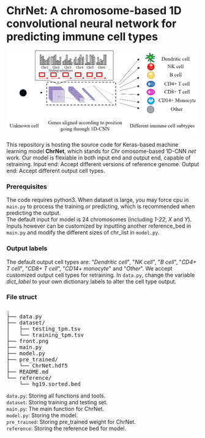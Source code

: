 # ChrNet: A chromosome-based 1D convolutional neural network for predicting immune cell types
![front image](https://raw.githubusercontent.com/Krisloveless/ChrNet/master/front.png)

This repository is hosting the source code for Keras-based machine learning model **ChrNet**, which stands for *Chr* omosome-based 1D-CNN *net* work.
Our model is flexiable in both input end and output end, capable of retraining.
Input end: Accept different versions of reference genome.
Output end: Accept different output cell types.

### Prerequisites

The code requires python3. When dataset is large, you may force cpu in `main.py` to process the training or predicting, which is recommended when predicting the output.<br />
The default input for model is 24 chromosomes (including *1-22*, *X* and *Y*). Inputs however can be customized by inputting another reference_bed in `main.py` and modify the different sizes of chr_list in `model.py`.

### Output labels

The default output cell types are:
"*Dendritic cell*", "*NK cell*", "*B cell*", "*CD4+ T cell*", "*CD8+ T cell*", "*CD14+ monocyte*" and "*Other*".
We accept customized output cell types for retraining. In `data.py`, change the variable *dict_label* to your own
dictionary labels to alter the cell type output.

### File struct
<pre>
.
├── data.py              
├── dataset/
│   ├── testing_tpm.tsv
│   └── training_tpm.tsv
├── front.png
├── main.py
├── model.py
├── pre_trained/
│   └── ChrNet.hdf5
├── README.md
└── reference/
    └── hg19.sorted.bed
</pre>
`data.py`: Storing all functions and tools.<br />
`dataset`: Storing training and testing set.<br />
`main.py`: The main function for ChrNet.<br />
`model.py`: Storing the model.<br />
`pre_trained`: Storing pre_trained weight for ChrNet.<br />
`reference`: Storing the reference bed for model.<br />
